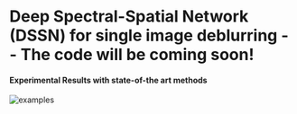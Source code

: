 # Deep Spectral-Spatial Network (DSSN) for single image deblurring -- The code will be coming soon!

#### Experimental Results with state-of-the art methods
![examples](./examples/results.png)
